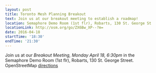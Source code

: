 ```yaml
---
layout: post
title: Toronto Mesh Planning Breakout
text: Join us at our breakout meeting to establish a roadmap!
location: Semaphore Demo Room (1st flr), Robarts, 130 St. George St  
locationLink: http://osm.org/go/ZX6Bw_XP--?m=
date: 2016-04-18
startTime: '18:30'
endTime: '21:30'
---
```


Join us at our ​*Breakout Meeting, Monday April 18, 6:30pm*​ in the Semaphore Demo Room (1st flr), Robarts, 130 St. George Street. OpenStreetMap [directions](http://osm.org/go/ZX6Bw_XP--?m=&way=7991747)
